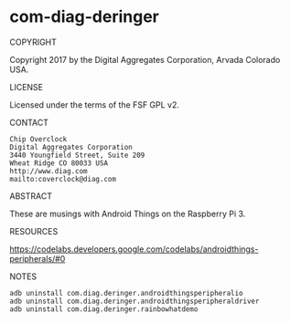 # com-diag-deringer

COPYRIGHT

Copyright 2017 by the  Digital Aggregates Corporation, Arvada Colorado USA.

LICENSE

Licensed under the terms of the FSF GPL v2.

CONTACT

    Chip Overclock
    Digital Aggregates Corporation
    3440 Youngfield Street, Suite 209
    Wheat Ridge CO 80033 USA
    http://www.diag.com
    mailto:coverclock@diag.com

ABSTRACT

These are musings with Android Things on the Raspberry Pi 3.

RESOURCES

<https://codelabs.developers.google.com/codelabs/androidthings-peripherals/#0>

NOTES

    adb uninstall com.diag.deringer.androidthingsperipheralio
    adb uninstall com.diag.deringer.androidthingsperipheraldriver
    adb uninstall com.diag.deringer.rainbowhatdemo

